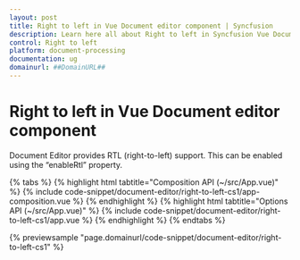 ```yaml
---
layout: post
title: Right to left in Vue Document editor component | Syncfusion
description: Learn here all about Right to left in Syncfusion Vue Document editor component of Syncfusion Essential JS 2 and more.
control: Right to left 
platform: document-processing
documentation: ug
domainurl: ##DomainURL##
---
```


# Right to left in Vue Document editor component

Document Editor provides RTL (right-to-left) support. This can be enabled using the “enableRtl” property.

{% tabs %}
{% highlight html tabtitle="Composition API (~/src/App.vue)" %}
{% include code-snippet/document-editor/right-to-left-cs1/app-composition.vue %}
{% endhighlight %}
{% highlight html tabtitle="Options API (~/src/App.vue)" %}
{% include code-snippet/document-editor/right-to-left-cs1/app.vue %}
{% endhighlight %}
{% endtabs %}
        
{% previewsample "page.domainurl/code-snippet/document-editor/right-to-left-cs1" %}